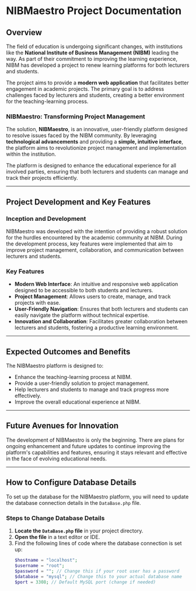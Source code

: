 
# NIBMaestro Project Documentation

## Overview
The field of education is undergoing significant changes, with institutions like the **National Institute of Business Management (NIBM)** leading the way. As part of their commitment to improving the learning experience, NIBM has developed a project to renew learning platforms for both lecturers and students. 

The project aims to provide a **modern web application** that facilitates better engagement in academic projects. The primary goal is to address challenges faced by lecturers and students, creating a better environment for the teaching-learning process.

### NIBMaestro: Transforming Project Management
The solution, **NIBMaestro**, is an innovative, user-friendly platform designed to resolve issues faced by the NIBM community. By leveraging **technological advancements** and providing a **simple, intuitive interface**, the platform aims to revolutionize project management and implementation within the institution.

The platform is designed to enhance the educational experience for all involved parties, ensuring that both lecturers and students can manage and track their projects efficiently.

---

## Project Development and Key Features

### **Inception and Development**
NIBMaestro was developed with the intention of providing a robust solution for the hurdles encountered by the academic community at NIBM. During the development process, key features were implemented that aim to improve project management, collaboration, and communication between lecturers and students.

### **Key Features**
- **Modern Web Interface**: An intuitive and responsive web application designed to be accessible to both students and lecturers.
- **Project Management**: Allows users to create, manage, and track projects with ease.
- **User-Friendly Navigation**: Ensures that both lecturers and students can easily navigate the platform without technical expertise.
- **Innovation and Collaboration**: Facilitates greater collaboration between lecturers and students, fostering a productive learning environment.

---

## Expected Outcomes and Benefits
The NIBMaestro platform is designed to:
- Enhance the teaching-learning process at NIBM.
- Provide a user-friendly solution to project management.
- Help lecturers and students to manage and track progress more effectively.
- Improve the overall educational experience at NIBM.

---

## Future Avenues for Innovation
The development of NIBMaestro is only the beginning. There are plans for ongoing enhancement and future updates to continue improving the platform's capabilities and features, ensuring it stays relevant and effective in the face of evolving educational needs.

---

## **How to Configure Database Details**

To set up the database for the NIBMaestro platform, you will need to update the database connection details in the `DataBase.php` file.

### **Steps to Change Database Details**
1. **Locate the `DataBase.php` file** in your project directory.
2. **Open the file** in a text editor or IDE.
3. Find the following lines of code where the database connection is set up:
   ```php
   $hostname = "localhost";
   $username = "root";
   $password = ""; // Change this if your root user has a password
   $database = "mysql"; // Change this to your actual database name
   $port = 3308; // Default MySQL port (change if needed)
